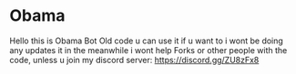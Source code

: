 # Obama
Hello this is Obama Bot Old code u can use it if u want to i wont be doing any updates it in the meanwhile i wont help Forks or other people with the code, unless u join my discord server: https://discord.gg/ZU8zFx8
